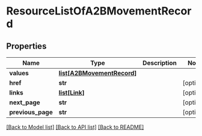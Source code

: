 # ResourceListOfA2BMovementRecord

## Properties
Name | Type | Description | Notes
------------ | ------------- | ------------- | -------------
**values** | [**list[A2BMovementRecord]**](A2BMovementRecord.md) |  | 
**href** | **str** |  | [optional] 
**links** | [**list[Link]**](Link.md) |  | [optional] 
**next_page** | **str** |  | [optional] 
**previous_page** | **str** |  | [optional] 

[[Back to Model list]](../README.md#documentation-for-models) [[Back to API list]](../README.md#documentation-for-api-endpoints) [[Back to README]](../README.md)


